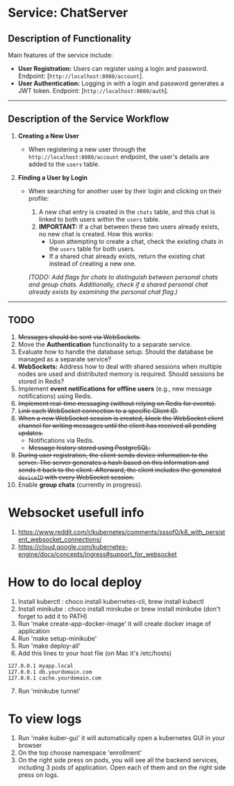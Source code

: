 # Service: ChatServer

## Description of Functionality
Main features of the service include:
- **User Registration:** Users can register using a login and password. Endpoint: [`http://localhost:8080/account`].
- **User Authentication:** Logging in with a login and password generates a JWT token. Endpoint: [`http://localhost:8080/auth`].

---

## Description of the Service Workflow

1) **Creating a New User**
   - When registering a new user through the `http://localhost:8080/account` endpoint, the user's details are added to the `users` table.

2) **Finding a User by Login**
   - When searching for another user by their login and clicking on their profile:
      1. A new chat entry is created in the `chats` table, and this chat is linked to both users within the `users` table.
      2. **IMPORTANT:** If a chat between these two users already exists, no new chat is created. How this works:
         - Upon attempting to create a chat, check the existing chats in the `users` table for both users.
         - If a shared chat already exists, return the existing chat instead of creating a new one.

     *(TODO: Add flags for chats to distinguish between personal chats and group chats. Additionally, check if a shared personal chat already exists by examining the personal chat flag.)*

---

## TODO

1) ~~Messages should be sent via WebSockets.~~
2) Move the **Authentication** functionality to a separate service.
3) Evaluate how to handle the database setup. Should the database be managed as a separate service?
4) **WebSockets:** Address how to deal with shared sessions when multiple nodes are used and distributed memory is required. Should sessions be stored in Redis?
5) Implement **event notifications for offline users** (e.g., new message notifications) using Redis.
6) ~~Implement real-time messaging (without relying on Redis for events).~~
7) ~~Link each WebSocket connection to a specific Client ID.~~
8) ~~When a new WebSocket session is created, block the WebSocket client channel for writing messages until the client has received all pending updates.~~
   - Notifications via Redis.
   - ~~Message history stored using PostgreSQL.~~
9) ~~During user registration, the client sends device information to the server. The server generates a hash based on this information and sends it back to the client. Afterward, the client includes the generated `deviceID` with every WebSocket session.~~
10) Enable **group chats** (currently in progress).

# Websocket usefull info
1) https://www.reddit.com/r/kubernetes/comments/sssof0/k8_with_persistent_websocket_connections/
2) https://cloud.google.com/kubernetes-engine/docs/concepts/ingress#support_for_websocket

# How to do local deploy
1) Install kuberctl : choco install kubernetes-cli, brew install kubectl
2) Install minikube : choco install minikube or brew install minikube (don't forget to add it to PATH)
3) Run 'make create-app-docker-image' it will create docker image of application
4) Run 'make setup-minikube'
5) Run 'make deploy-all'
6) Add this lines to your host file (on Mac it's /etc/hosts)
```
127.0.0.1 myapp.local
127.0.0.1 db.yourdomain.com
127.0.0.1 cache.yourdomain.com
```
7) Run 'minikube tunnel'

# To view logs 
1) Run 'make kuber-gui' it will automatically open a kubernetes GUI in your browser
2) On the top choose namespace 'enrollment'
3) On the right side press on pods, you will see all the backend services, including 3 pods of application. Open each of them and on the right side press on logs. 